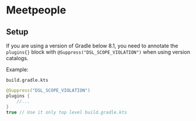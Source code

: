 # Meetpeople

## Setup

If you are using a version of Gradle below 8.1, 
you need to annotate the `plugins{}` block with `@Suppress("DSL_SCOPE_VIOLATION")` when using version catalogs.

Example:

`build.gradle.kts`
```.gradle.kts
@Suppress("DSL_SCOPE_VIOLATION")
plugins {
    //...
}
true // Use it only top level build.gradle.kts
```
